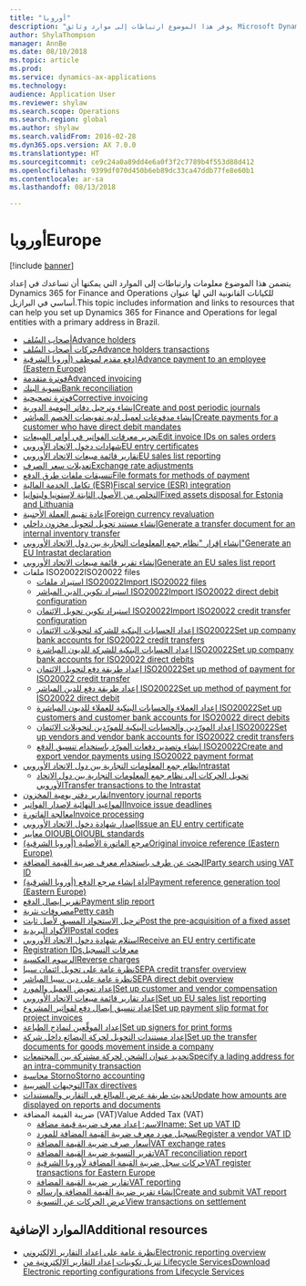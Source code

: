 ```yaml
---
title: "أوروبا"
description: "يوفر هذا الموضوع ارتباطات إلى موارد وثائق Microsoft Dynamics 365 for Finance and Operations لأوروبا."
author: ShylaThompson
manager: AnnBe
ms.date: 08/10/2018
ms.topic: article
ms.prod: 
ms.service: dynamics-ax-applications
ms.technology: 
audience: Application User
ms.reviewer: shylaw
ms.search.scope: Operations
ms.search.region: global
ms.author: shylaw
ms.search.validFrom: 2016-02-28
ms.dyn365.ops.version: AX 7.0.0
ms.translationtype: HT
ms.sourcegitcommit: ce9c24a0a89dd4e6a0f3f2c7789b4f553d88d412
ms.openlocfilehash: 9399df070d450b6eb89dc33ca47ddb77fe8e60b1
ms.contentlocale: ar-sa
ms.lasthandoff: 08/13/2018

---
```


# <a name="europe"></a><span data-ttu-id="f7736-103">أوروبا</span><span class="sxs-lookup"><span data-stu-id="f7736-103">Europe</span></span> 

[!include [banner](../includes/banner.md)]

<span data-ttu-id="f7736-104">يتضمن هذا الموضوع معلومات وارتباطات إلى الموارد التي يمكنها أن تساعدك في إعداد Dynamics 365 for Finance and Operations للكيانات القانونية التي لها عنوان أساسي في البرازيل.</span><span class="sxs-lookup"><span data-stu-id="f7736-104">This topic includes information and links to resources that can help you set up Dynamics 365 for Finance and Operations for legal entities with a primary address in Brazil.</span></span> 

- [<span data-ttu-id="f7736-105">أصحاب السُلف‬</span><span class="sxs-lookup"><span data-stu-id="f7736-105">Advance holders</span></span>](emea-advance-holders.md)
 - [<span data-ttu-id="f7736-106">حركات أصحاب السُلف</span><span class="sxs-lookup"><span data-stu-id="f7736-106">Advance holders transactions</span></span>](emea-advance-holders-transactions.md)
 - [<span data-ttu-id="f7736-107">دفع مقدم لموظف (‏‫أوروبا الشرقية‬)</span><span class="sxs-lookup"><span data-stu-id="f7736-107">Advance payment to an employee (Eastern Europe)</span></span>](tasks/advance-payment-employee.md)
- [<span data-ttu-id="f7736-108">فوترة متقدمة</span><span class="sxs-lookup"><span data-stu-id="f7736-108">Advanced invoicing</span></span>](emea-advance-invoice.md)
- [<span data-ttu-id="f7736-109">تسوية البنك</span><span class="sxs-lookup"><span data-stu-id="f7736-109">Bank reconciliation</span></span>](emea-bank-reconciliation.md)
- [<span data-ttu-id="f7736-110">فوترة تصحيحية</span><span class="sxs-lookup"><span data-stu-id="f7736-110">Corrective invoicing</span></span>](emea-corrective-invoice.md)
- [<span data-ttu-id="f7736-111">إنشاء وترحيل دفاتر اليومية الدورية​</span><span class="sxs-lookup"><span data-stu-id="f7736-111">Create and post periodic journals</span></span>](emea-create-post-periodic-journals.md)
- [<span data-ttu-id="f7736-112">إنشاء مدفوعات لعميل لديه ‏‫تفويضات الخصم المباشر‬</span><span class="sxs-lookup"><span data-stu-id="f7736-112">Create payments for a customer who have direct debit mandates</span></span>](tasks/create-payments-customers-who-have-direct-debit-mandates.md)
- [<span data-ttu-id="f7736-113">تحرير معرفات الفواتير في أوامر المبيعات</span><span class="sxs-lookup"><span data-stu-id="f7736-113">Edit invoice IDs on sales orders</span></span>](emea-edit-invoice-id-sales-orders.md)
- [<span data-ttu-id="f7736-114">شهادات دخول الاتحاد الأوروبي</span><span class="sxs-lookup"><span data-stu-id="f7736-114">EU entry certificates</span></span>](emea-entry-certificates.md)
- [<span data-ttu-id="f7736-115">تقارير قائمة مبيعات الاتحاد الأوروبي</span><span class="sxs-lookup"><span data-stu-id="f7736-115">EU sales list reporting</span></span>](emea-eu-sales-list.md)
- [<span data-ttu-id="f7736-116">تعديلات سعر الصرف</span><span class="sxs-lookup"><span data-stu-id="f7736-116">Exchange rate adjustments</span></span>](emea-exchange-rate-adjustments.md)
- [<span data-ttu-id="f7736-117">تنسيقات ملفات طرق الدفع</span><span class="sxs-lookup"><span data-stu-id="f7736-117">File formats for methods of payment</span></span>](emea-select-file-formats-for-the-method-of-payments.md)
- [<span data-ttu-id="f7736-118">تكامل الخدمة المالية (ESR)</span><span class="sxs-lookup"><span data-stu-id="f7736-118">Fiscal service (ESR) integration</span></span>](emea-fiscal-service-integration.md)
- [<span data-ttu-id="f7736-119">التخلص من الأصول الثابتة لإستونيا وليتوانيا</span><span class="sxs-lookup"><span data-stu-id="f7736-119">Fixed assets disposal for Estonia and Lithuania</span></span>](emea-credit-note-reverse-fixed-asset-sale.md)
- [<span data-ttu-id="f7736-120">إعادة تقييم العملة الأجنبية</span><span class="sxs-lookup"><span data-stu-id="f7736-120">Foreign currency revaluation</span></span>](emea-foreign-currency-revaluation.md)
- [<span data-ttu-id="f7736-121">إنشاء مستند تحويل لتحويل مخزون داخلي</span><span class="sxs-lookup"><span data-stu-id="f7736-121">Generate a transfer document for an internal inventory transfer</span></span>](tasks/transfer-document-internal-inventory-transfer.md)
- [<span data-ttu-id="f7736-122">إنشاء إقرار "نظام جمع المعلومات التجارية بين دول الاتحاد الأوروبي"</span><span class="sxs-lookup"><span data-stu-id="f7736-122">Generate an EU Intrastat declaration</span></span>](tasks/eur-00002-eu-intrastat-declaration.md)
- [<span data-ttu-id="f7736-123">إنشاء تقرير قائمة مبيعات الاتحاد الأوروبي</span><span class="sxs-lookup"><span data-stu-id="f7736-123">Generate an EU sales list report</span></span>](tasks/eur-00011-eu-sales-list-report.md)
- <span data-ttu-id="f7736-124">ملفات ISO20022</span><span class="sxs-lookup"><span data-stu-id="f7736-124">ISO20022 files</span></span>
  - [<span data-ttu-id="f7736-125">استيراد ملفات ISO20022</span><span class="sxs-lookup"><span data-stu-id="f7736-125">Import ISO20022 files</span></span>](emea-ISO20022-file-formats.md)
  - [<span data-ttu-id="f7736-126">استيراد تكوين الدين المباشر ISO20022</span><span class="sxs-lookup"><span data-stu-id="f7736-126">Import ISO20022 direct debit configuration</span></span>](tasks/import-iso20022-direct-debit-configuration.md)
  - [<span data-ttu-id="f7736-127">استيراد تكوين تحويل الائتمان ISO20022</span><span class="sxs-lookup"><span data-stu-id="f7736-127">Import ISO20022 credit transfer configuration</span></span>](tasks/import-iso20022-credit-transfer-configuration.md)
  - [<span data-ttu-id="f7736-128">إعداد الحسابات البنكية للشركة لتحويلات الائتمان ISO20022</span><span class="sxs-lookup"><span data-stu-id="f7736-128">Set up company bank accounts for ISO20022 credit transfers</span></span>](tasks/set-up-company-bank-accounts-iso20022-credit-transfers.md)
  - [<span data-ttu-id="f7736-129">إعداد الحسابات البنكية للشركة للديون المباشرة ISO20022</span><span class="sxs-lookup"><span data-stu-id="f7736-129">Set up company bank accounts for ISO20022 direct debits</span></span>](tasks/set-up-company-bank-accounts-iso20022-direct-debits.md)
  - [<span data-ttu-id="f7736-130">إعداد طريقة دفع لتحويل الائتمان ISO20022</span><span class="sxs-lookup"><span data-stu-id="f7736-130">Set up method of payment for ISO20022 credit transfer</span></span>](tasks/set-up-method-payment-iso20022-credit-transfer.md)
  - [<span data-ttu-id="f7736-131">إعداد طريقة دفع للدين المباشر ISO20022</span><span class="sxs-lookup"><span data-stu-id="f7736-131">Set up method of payment for ISO20022 direct debit</span></span>](tasks/setup-method-payment-iso20022-direct-debit.md)
  - [<span data-ttu-id="f7736-132">إعداد العملاء والحسابات البنكية للعملاء للديون المباشرة ISO20022</span><span class="sxs-lookup"><span data-stu-id="f7736-132">Set up customers and customer bank accounts for ISO20022 direct debits</span></span>](tasks/set-up-bank-accounts-iso20022-direct-debits.md)
  - [<span data-ttu-id="f7736-133">إعداد المورّدين والحسابات البنكية للمورّدين لتحويلات الائتمان ISO20022</span><span class="sxs-lookup"><span data-stu-id="f7736-133">Set up vendors and vendor bank accounts for ISO20022 credit transfers</span></span>](tasks/set-up-vendor-iso20022-credit-transfers.md)
  - [<span data-ttu-id="f7736-134">إنشاء وتصدير دفعات المورّد باستخدام تنسيق الدفع ISO20022</span><span class="sxs-lookup"><span data-stu-id="f7736-134">Create and export vendor payments using ISO20022 payment format</span></span>](tasks/create-export-vendor-payments-iso20022-payment-format.md)
- [<span data-ttu-id="f7736-135">نظام جمع المعلومات التجارية بين دول الاتحاد الأوروبي</span><span class="sxs-lookup"><span data-stu-id="f7736-135">Intrastat</span></span>](emea-intrastat.md)
  - [<span data-ttu-id="f7736-136">تحويل الحركات إلى نظام جمع المعلومات التجارية بين دول الاتحاد الأوروبي</span><span class="sxs-lookup"><span data-stu-id="f7736-136">Transfer transactions to the Intrastat</span></span>](tasks/transfer-transactions-intrastat.md)
- [<span data-ttu-id="f7736-137">تقارير دفتر يومية المخزون</span><span class="sxs-lookup"><span data-stu-id="f7736-137">Inventory journal reports</span></span>](emea-set-up-report-inventory-journal-names.md)
- [<span data-ttu-id="f7736-138">المواعيد النهائية لإصدار الفواتير</span><span class="sxs-lookup"><span data-stu-id="f7736-138">Invoice issue deadlines</span></span>](emea-invoice-issue-deadline.md)
- [<span data-ttu-id="f7736-139">معالجة الفاتورة</span><span class="sxs-lookup"><span data-stu-id="f7736-139">Invoice processing</span></span>](emea-invoice-processing.md)
- [<span data-ttu-id="f7736-140">إصدار شهادة دخول الاتحاد الأوروبي</span><span class="sxs-lookup"><span data-stu-id="f7736-140">Issue an EU entry certificate</span></span>](tasks/eur-00012-issue-eu-entry-certificate.md)
- [<span data-ttu-id="f7736-141">معايير OIOUBL</span><span class="sxs-lookup"><span data-stu-id="f7736-141">OIOUBL standards</span></span>](emea-oioubl-standards-electronic-invoicing.md)
- [<span data-ttu-id="f7736-142">مرجع الفاتورة الأصلية (أوروبا الشرقية)</span><span class="sxs-lookup"><span data-stu-id="f7736-142">Original invoice reference (Eastern Europe)</span></span>](tasks/ee-00004-original-invoice-reference.md)
- [<span data-ttu-id="f7736-143">البحث عن طرف باستخدام معرف ضريبة القيمة المضافة</span><span class="sxs-lookup"><span data-stu-id="f7736-143">Party search using VAT ID</span></span>](tasks/eur-00015-party-search-vat-id.md)
- [<span data-ttu-id="f7736-144">أداة إنشاء مرجع الدفع (أوروبا الشرقية)</span><span class="sxs-lookup"><span data-stu-id="f7736-144">Payment reference generation tool (Eastern Europe)</span></span>](tasks/ee-00015-payment-reference-generation-tool.md)
- [<span data-ttu-id="f7736-145">تقرير إيصال الدفع​</span><span class="sxs-lookup"><span data-stu-id="f7736-145">Payment slip report</span></span>](emea-eur-payment-slip-report-giro.md)
- [<span data-ttu-id="f7736-146">مصروفات نثرية</span><span class="sxs-lookup"><span data-stu-id="f7736-146">Petty cash</span></span>](emea-petty-cash.md)
- [<span data-ttu-id="f7736-147">ترحيل الاستحواذ المسبق لأصل ثابت​</span><span class="sxs-lookup"><span data-stu-id="f7736-147">Post the pre-acquisition of a fixed asset</span></span>](emea-pre-acquisition-acquisition-fixed-asset.md)
- [<span data-ttu-id="f7736-148">الأكواد البريدية</span><span class="sxs-lookup"><span data-stu-id="f7736-148">Postal codes</span></span>](emea-import-create-postal-codes-manually.md)
- [<span data-ttu-id="f7736-149">استلام شهادة دخول الاتحاد الأوروبي</span><span class="sxs-lookup"><span data-stu-id="f7736-149">Receive an EU entry certificate</span></span>](tasks/eur-00012-receive-eu-entry-certificate.md)
- [<span data-ttu-id="f7736-150">‏‫معرفات التسجيل</span><span class="sxs-lookup"><span data-stu-id="f7736-150">Registration IDs</span></span>](emea-registration-ids.md)
- [<span data-ttu-id="f7736-151">الرسوم العكسية</span><span class="sxs-lookup"><span data-stu-id="f7736-151">Reverse charges</span></span>](emea-reverse-charge.md)
- [<span data-ttu-id="f7736-152">نظرة عامة على تحويل ائتمان سيبا</span><span class="sxs-lookup"><span data-stu-id="f7736-152">SEPA credit transfer overview</span></span>](../accounts-payable/sepa-credit-transfer.md)
- [<span data-ttu-id="f7736-153">نظرة عامة على دين سيبا المباشر</span><span class="sxs-lookup"><span data-stu-id="f7736-153">SEPA direct debit overview</span></span>](../accounts-receivable/sepa-direct-debit-overview.md)
- [<span data-ttu-id="f7736-154">إعداد تعويض العميل والمورد</span><span class="sxs-lookup"><span data-stu-id="f7736-154">Set up customer and vendor compensation</span></span>](emea-compensation-customer-vendor-transactions.md)
- [<span data-ttu-id="f7736-155">إعداد ‏‫تقارير قائمة مبيعات الاتحاد الأوروبي‬</span><span class="sxs-lookup"><span data-stu-id="f7736-155">Set up EU sales list reporting</span></span>](tasks/eur-00011-eu-sales-list-reporting.md)
- [<span data-ttu-id="f7736-156">إعداد تنسيق إيصال دفع لفواتير المشروع</span><span class="sxs-lookup"><span data-stu-id="f7736-156">Set up payment slip format for project invoices</span></span>](tasks/set-up-payment-slip-format-project-invoices.md)
- [<span data-ttu-id="f7736-157">إعداد الموقِّعين لنماذج الطباعة</span><span class="sxs-lookup"><span data-stu-id="f7736-157">Set up signers for print forms</span></span>](emea-set-up-signers-for-printing-forms.md)
- [<span data-ttu-id="f7736-158">إعداد مستندات التحويل لحركة البضائع داخل شركة</span><span class="sxs-lookup"><span data-stu-id="f7736-158">Set up the transfer documents for goods movement inside a company</span></span>](tasks/set-up-transfer-documents-goods-movement-inside-company.md)
- [<span data-ttu-id="f7736-159">تحديد عنوان الشحن لحركة مشتركة بين المجتمعات</span><span class="sxs-lookup"><span data-stu-id="f7736-159">Specify a lading address for an intra-community transaction</span></span>](tasks/eur-00002-specify-lading-address-intra-community.md)
- [<span data-ttu-id="f7736-160">محاسبة Storno</span><span class="sxs-lookup"><span data-stu-id="f7736-160">Storno accounting</span></span>](emea-storno.md)
- [<span data-ttu-id="f7736-161">التوجيهات الضريبية</span><span class="sxs-lookup"><span data-stu-id="f7736-161">Tax directives</span></span>](emea-tax-directives.md)
- [<span data-ttu-id="f7736-162">تحديث طريقة عرض المبالغ في التقارير والمستندات</span><span class="sxs-lookup"><span data-stu-id="f7736-162">Update how amounts are displayed on reports and documents</span></span>](emea-amount-printing-forms.md)
- <span data-ttu-id="f7736-163">ضريبة القيمة المضافة (VAT)</span><span class="sxs-lookup"><span data-stu-id="f7736-163">Value Added Tax (VAT)</span></span>
  - [<span data-ttu-id="f7736-164">الاسم: إعداد معرف ضريبة قيمة مضافة</span><span class="sxs-lookup"><span data-stu-id="f7736-164">name: Set up VAT ID</span></span>](tasks/eur-00015-vat-id.md)
  - [<span data-ttu-id="f7736-165">تسجيل مورد معرف ضريبة القيمة المضافة للمورد</span><span class="sxs-lookup"><span data-stu-id="f7736-165">Register a vendor VAT ID</span></span>](tasks/eur-00015-registration-vendor-vat-id.md)
  - [<span data-ttu-id="f7736-166">أسعار صرف ضريبة القيمة المضافة</span><span class="sxs-lookup"><span data-stu-id="f7736-166">VAT exchange rates</span></span>](emea-vat-exchange-rate.md)
  - [<span data-ttu-id="f7736-167">تقرير التسوية ضريبة القيمة المضافة</span><span class="sxs-lookup"><span data-stu-id="f7736-167">VAT reconciliation report</span></span>](tasks/eur-00018-vat-reconciliation-report.md)
  - [<span data-ttu-id="f7736-168">حركات سجل ضريبة القيمة المضافة لأوروبا الشرقية​</span><span class="sxs-lookup"><span data-stu-id="f7736-168">VAT register transactions for Eastern Europe</span></span>](emea-vat-register-transactions.md)
  - [<span data-ttu-id="f7736-169">تقارير ضريبة القيمة المضافة</span><span class="sxs-lookup"><span data-stu-id="f7736-169">VAT reporting</span></span>](emea-vat-reporting.md)
  - [<span data-ttu-id="f7736-170">إنشاء تقرير ضريبة القيمة المضافة وإرساله</span><span class="sxs-lookup"><span data-stu-id="f7736-170">Create and submit VAT report</span></span>](tasks/create-submit-vat-report.md)
  - [<span data-ttu-id="f7736-171">عرض الحركات عن التسوية</span><span class="sxs-lookup"><span data-stu-id="f7736-171">View transactions on settlement</span></span>](emea-transactions-settlement-form.md)

## <a name="additional-resources"></a><span data-ttu-id="f7736-172">الموارد الإضافية</span><span class="sxs-lookup"><span data-stu-id="f7736-172">Additional resources</span></span>

- [<span data-ttu-id="f7736-173">نظرة عامة على إعداد التقارير الإلكتروني</span><span class="sxs-lookup"><span data-stu-id="f7736-173">Electronic reporting overview</span></span>](../../dev-itpro/analytics/general-electronic-reporting.md)
- [<span data-ttu-id="f7736-174">تنزيل تكوينات إعداد التقارير الإلكترونية من Lifecycle Services</span><span class="sxs-lookup"><span data-stu-id="f7736-174">Download Electronic reporting configurations from Lifecycle Services</span></span>](../../dev-itpro/analytics/download-electronic-reporting-configuration-lcs.md)


